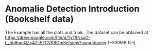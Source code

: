 # Anomalie Detection Introduction (Bookshelf data)
The Example has all the plots and trials. The dataset can be obtained at 
https://drive.google.com/file/d/1nTfINsuO-L_hb9pmQZc4ZsFZCVK6OmKe/view?usp=sharing
(~330MB file).

